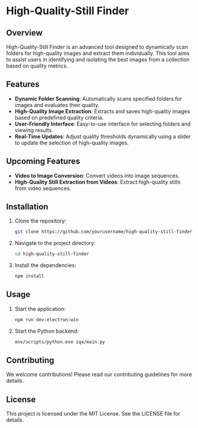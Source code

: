 # High-Quality-Still Finder

## Overview

High-Quality-Still Finder is an advanced tool designed to dynamically scan folders for high-quality images and extract them individually. This tool aims to assist users in identifying and isolating the best images from a collection based on quality metrics.

## Features

- **Dynamic Folder Scanning**: Automatically scans specified folders for images and evaluates their quality.
- **High-Quality Image Extraction**: Extracts and saves high-quality images based on predefined quality criteria.
- **User-Friendly Interface**: Easy-to-use interface for selecting folders and viewing results.
- **Real-Time Updates**: Adjust quality thresholds dynamically using a slider to update the selection of high-quality images.

## Upcoming Features

- **Video to Image Conversion**: Convert videos into image sequences.
- **High-Quality Still Extraction from Videos**: Extract high-quality stills from video sequences.

## Installation

1. Clone the repository:
   ```sh
   git clone https://github.com/yourusername/high-quality-still-finder.git
2. Navigate to the project directory:
   ```sh
   cd high-quality-still-finder
3. Install the dependencies:
   ```sh
   npm install

## Usage

1. Start the application:
   ```sh
   npm run dev:electron:win
2. Start the Python backend:
   ```sh
   env/scripts/python.exe iqa/main.py

## Contributing

We welcome contributions! Please read our contributing guidelines for more details.

## License

This project is licensed under the MIT License. See the LICENSE file for details.
   
